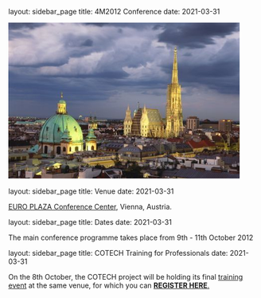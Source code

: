 layout: sidebar_page
title: 4M2012 Conference
date: 2021-03-31

![Vienna, Austria](/images/wien_stephansdom_karlskirche.jpg)

layout: sidebar_page
title: Venue
date: 2021-03-31

[EURO PLAZA Conference Center](http://www.europlaza.at/jart/prj3/euro_pl/website.jart?rel=en&content-id=1155914559700&reserve-mode=active), Vienna, Austria.
<!--break-->
layout: sidebar_page
title: Dates
date: 2021-03-31

The main conference programme takes place from 9th - 11th October 2012  
  
layout: sidebar_page
title: COTECH Training for Professionals
date: 2021-03-31

On the 8th October, the COTECH project will be holding its final [training event](/event/Training-Professionals) at the same venue, for which you can [**REGISTER HERE**.](http://www.inscription-facile.com/events/register/pIwLKBz0jhP3wBSnZIqc.html)